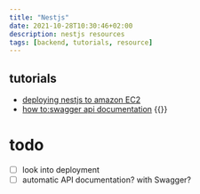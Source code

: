 ```yaml
---
title: "Nestjs"
date: 2021-10-28T10:30:46+02:00
description: nestjs resources
tags: [backend, tutorials, resource]
---
```


## tutorials
- [deploying nestjs to amazon EC2](https://jmaicaaan.medium.com/this-is-how-i-deploy-my-first-nestjs-application-into-aws-ec2-a9eab0ccf020)
- [how to:swagger api documentation](https://rkblog.hashnode.dev/building-crud-api-with-nestjs-swagger-api-documentation)
{{<youtube wqhNoDE6pb4 >}}

# todo
- [ ] look into deployment
- [ ] automatic API documentation? with Swagger?